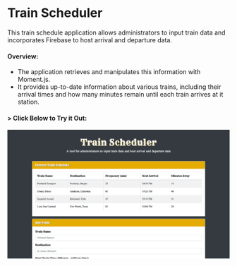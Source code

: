 # Train Scheduler

This train schedule application allows administrators to input train data and incorporates Firebase to host arrival and departure data.

#### Overview:
* The application retrieves and manipulates this information with Moment.js.
* It provides up-to-date information about various trains, including their arrival times and how many minutes remain until each train arrives at it station.

#### > __Click Below to Try it Out:__
[![Train Scheduler](assets/trainscheduler1.png)](https://aolaleye.github.io/train-scheduler/)
